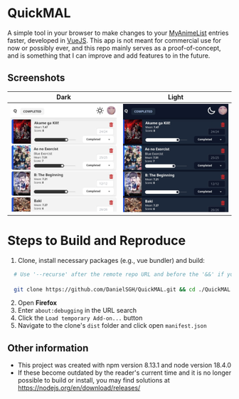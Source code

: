 # QuickMAL
A simple tool in your browser to make changes to your [MyAnimeList](https://myanimelist.net/) entries faster, developed in [VueJS](https://vuejs.org/). This app is not meant for commercial use for now or possibly ever, and this repo mainly serves as a proof-of-concept, and is something that I can improve and add features to in the future.

## Screenshots
Dark                                     |  Light
:---------------------------------------:|:--------------------------------------:
![Light mode](screenshots/light_mode.png)|![Dark mode](screenshots/dark_mode.png)

# Steps to Build and Reproduce
1. Clone, install necessary packages (e.g., vue bundler) and build:
```bash
  # Use '--recurse' after the remote repo URL and before the '&&' if you'd like to clone the backend server code as well.

  git clone https://github.com/DanielSGH/QuickMAL.git && cd ./QuickMAL && npm i && npm run build
```

2. Open **Firefox**
3. Enter `about:debugging` in the URL search
4. Click the `Load temporary Add-on...` button
5. Navigate to the clone's `dist` folder and click open `manifest.json`

## Other information
- This project was created with npm version 8.13.1 and node version 18.4.0
- If these become outdated by the reader's current time and it is no longer possible to build or install, you may find solutions at https://nodejs.org/en/download/releases/